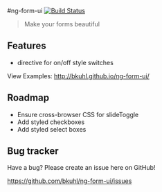 #ng-form-ui  [![Build Status](https://travis-ci.org/bkuhl/ng-form-ui.png?branch=dev)](https://travis-ci.org/bkuhl/ng-form-ui)
> Make your forms beautiful

## Features

* <slide-toggle> directive for on/off style switches

View Examples: http://bkuhl.github.io/ng-form-ui/

## Roadmap

* Ensure cross-browser CSS for slideToggle
* Add styled checkboxes
* Add styled select boxes

## Bug tracker

Have a bug? Please create an issue here on GitHub!

https://github.com/bkuhl/ng-form-ui/issues
